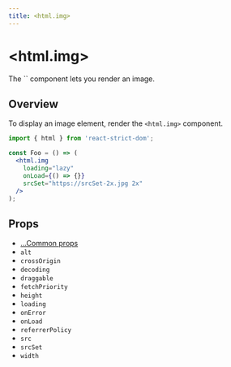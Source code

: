 ```yaml
---
title: <html.img>
---
```


# \<html.img>

<p className="text-xl">The `<html.img>` component lets you render an image.</p>

## Overview

To display an image element, render the `<html.img>` component.

```jsx
import { html } from 'react-strict-dom';

const Foo = () => (
  <html.img
    loading="lazy"
    onLoad={() => {}}
    srcSet="https://srcSet-2x.jpg 2x"
  />
);
```

## Props

* [...Common props](/api/html/common/)
* `alt`
* `crossOrigin`
* `decoding`
* `draggable`
* `fetchPriority`
* `height`
* `loading`
* `onError`
* `onLoad`
* `referrerPolicy`
* `src`
* `srcSet`
* `width`
